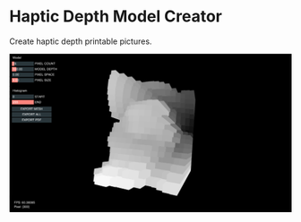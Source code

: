 # Haptic Depth Model Creator
Create haptic depth printable pictures.

![Model](readme/haptic-creator.png)
